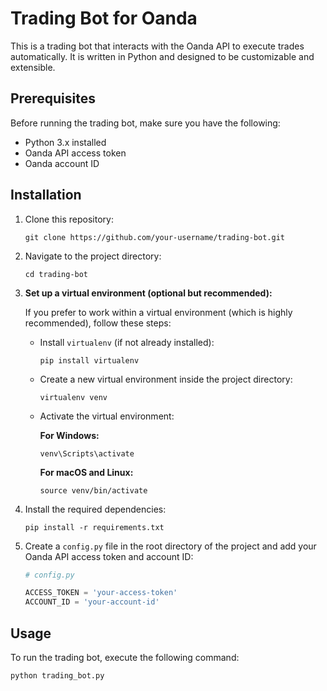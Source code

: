 # Trading Bot for Oanda

This is a trading bot that interacts with the Oanda API to execute trades automatically. It is written in Python and designed to be customizable and extensible.

## Prerequisites

Before running the trading bot, make sure you have the following:

- Python 3.x installed
- Oanda API access token
- Oanda account ID

## Installation

1. Clone this repository:

    ```shell
    git clone https://github.com/your-username/trading-bot.git
    ```

2. Navigate to the project directory:

    ```shell
    cd trading-bot
    ```

3. **Set up a virtual environment (optional but recommended):**

    If you prefer to work within a virtual environment (which is highly recommended), follow these steps:

    - Install `virtualenv` (if not already installed):

        ```shell
        pip install virtualenv
        ```

    - Create a new virtual environment inside the project directory:

        ```shell
        virtualenv venv
        ```

    - Activate the virtual environment:

        **For Windows:**

        ```shell
        venv\Scripts\activate
        ```

        **For macOS and Linux:**

        ```shell
        source venv/bin/activate
        ```

4. Install the required dependencies:

    ```shell
    pip install -r requirements.txt
    ```

5. Create a `config.py` file in the root directory of the project and add your Oanda API access token and account ID:

    ```python
    # config.py

    ACCESS_TOKEN = 'your-access-token'
    ACCOUNT_ID = 'your-account-id'
    ```

## Usage

To run the trading bot, execute the following command:

```shell
python trading_bot.py
